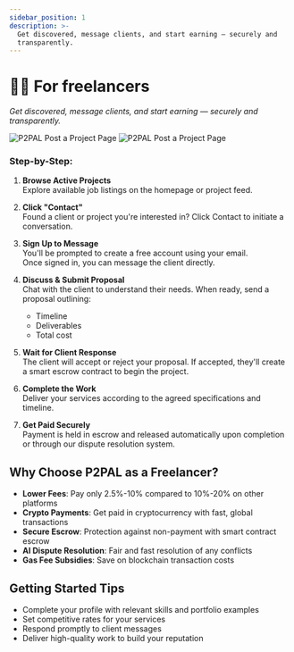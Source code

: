 ```yaml
---
sidebar_position: 1
description: >-
  Get discovered, message clients, and start earning — securely and
  transparently.
---
```


# 👩‍💻 For freelancers

*Get discovered, message clients, and start earning — securely and transparently.*

<div className="hero-banner">
  <img 
    src="/img/For-Freelancers-lightmode.png" 
    alt="P2PAL Post a Project Page" 
    className="hero-banner-light"
  />
  <img 
    src="/img/For-Freelancers-darkmode.png" 
    alt="P2PAL Post a Project Page" 
    className="hero-banner-dark"
  />
</div>

### Step-by-Step:

1. **Browse Active Projects**  
   Explore available job listings on the homepage or project feed.


2. **Click "Contact"**  
   Found a client or project you're interested in? Click Contact to initiate a conversation.

3. **Sign Up to Message**  
   You'll be prompted to create a free account using your email.  
   Once signed in, you can message the client directly.

4. **Discuss & Submit Proposal**  
   Chat with the client to understand their needs. When ready, send a proposal outlining:
   - Timeline
   - Deliverables
   - Total cost

5. **Wait for Client Response**  
   The client will accept or reject your proposal. If accepted, they'll create a smart escrow contract to begin the project.

6. **Complete the Work**  
   Deliver your services according to the agreed specifications and timeline.

7. **Get Paid Securely**  
   Payment is held in escrow and released automatically upon completion or through our dispute resolution system.

## Why Choose P2PAL as a Freelancer?

- **Lower Fees**: Pay only 2.5%-10% compared to 10%-20% on other platforms
- **Crypto Payments**: Get paid in cryptocurrency with fast, global transactions
- **Secure Escrow**: Protection against non-payment with smart contract escrow
- **AI Dispute Resolution**: Fair and fast resolution of any conflicts
- **Gas Fee Subsidies**: Save on blockchain transaction costs

## Getting Started Tips

- Complete your profile with relevant skills and portfolio examples
- Set competitive rates for your services
- Respond promptly to client messages
- Deliver high-quality work to build your reputation
